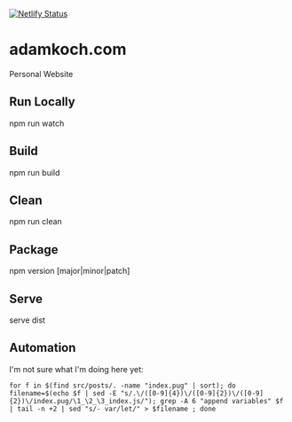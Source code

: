 [![Netlify Status](https://api.netlify.com/api/v1/badges/43f18666-4027-4030-92e3-e2b99449b68e/deploy-status)](https://app.netlify.com/sites/adamkoch/deploys)

# adamkoch.com
Personal Website

## Run Locally
npm run watch

## Build
npm run build

## Clean
npm run clean

## Package
npm version [major|minor|patch]

## Serve
serve dist



## Automation

I'm not sure what I'm doing here yet:
```
for f in $(find src/posts/. -name "index.pug" | sort); do filename=$(echo $f | sed -E "s/.\/([0-9]{4})\/([0-9]{2})\/([0-9]{2})\/index.pug/\1_\2_\3_index.js/"); grep -A 6 "append variables" $f | tail -n +2 | sed "s/- var/let/" > $filename ; done
```